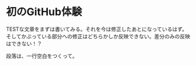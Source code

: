 # 初のGitHub体験

TESTな文章をまずは書いてみる。それを今は修正したあとになっているはず。
そしてかぶっている部分への修正はどちらかしか反映できない。差分のみの反映はできない！？

段落は、一行空白をつくって。
